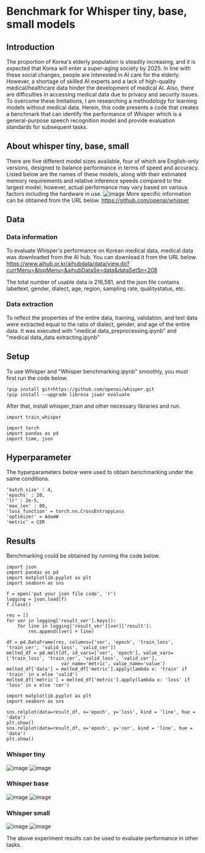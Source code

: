 # Benchmark for Whisper tiny, base, small models

## Introduction
The proportion of Korea's elderly population is steadily increasing, and it is expected that Korea will enter a super-aging society by 2025. In line with these social changes, people are interested in AI care for the elderly. However, a shortage of skilled AI experts and a lack of high-quality medical/healthcare data hinder the development of medical AI. Also, there are difficulties in accessing medical data due to privacy and security issues. To overcome these limitations, I am researching a methodology for learning models without medical data. Herein, this code presents a code that creates a benchmark that can identify the performance of Whisper which is a general-purpose speech recognition model and provide evaluation standards for subsequent tasks.

## About whisper tiny, base, small
There are five different model sizes available, four of which are English-only versions, designed to balance performance in terms of speed and accuracy. Listed below are the names of these models, along with their estimated memory requirements and relative inference speeds compared to the largest model; however, actual performance may vary based on various factors including the hardware in use.
![image](https://github.com/code-hyunjo/Benchmark-for-Whisper-tiny-base-small-models/assets/173684746/34f82a4f-f2e9-43b4-8797-d91c92263f5f)
More specific information can be obtained from the URL below.
https://github.com/openai/whisper

## Data
### Data information
To evaluate Whisper's performance on Korean medical data, medical data was downloaded from the AI ​​hub. You can download it from the URL below.
https://www.aihub.or.kr/aihubdata/data/view.do?currMenu=&topMenu=&aihubDataSe=data&dataSetSn=208

The total number of usable data is 216,581, and the json file contains labeltext, gender, dialect, age, region, sampling rate, qualitystatus, etc.

### Data extraction
To reflect the properties of the entire data, training, validation, and test data were extracted equal to the ratio of dialect, gender, and age of the entire data. It was executed with "medical data_preprocessing.ipynb" and "medical data_data extracting.ipynb"

## Setup
To use Whisper and "Whisper benchmarking.ipynb" smoothly, you must first run the code below.
```
!pip install git+https://github.com/openai/whisper.git
!pip install --upgrade librosa jiwer evaluate
```
After that, install whisper_train and other necessary libraries and run.
```
import train_whisper

import torch
import pandas as pd
import time, json
```

## Hyperparameter
The hyperparameters below were used to obtain benchmarking under the same conditions.
```
'batch_size' : 4,
'epochs' : 20,
'lr' : 2e-5,
'max_len' : 80,
'loss_function' = torch.nn.CrossEntropyLoss
'optimizer' = AdamW
'metric' = CER
```

## Results
Benchmarking could be obtained by running the code below.
```
import json
import pandas as pd
import matplotlib.pyplot as plt
import seaborn as sns

f = open('put your json file code', 'r')
logging = json.load(f)
f.close()

res = []
for ver in logging['result_ver'].keys():
    for line in logging['result_ver'][ver]['result']:
        res.append([ver] + line)

df = pd.DataFrame(res, columns=['ver', 'epoch', 'train_loss', 'train_cer', 'valid_loss', 'valid_cer'])
melted_df = pd.melt(df, id_vars=['ver', 'epoch'], value_vars=['train_loss', 'train_cer', 'valid_loss', 'valid_cer'],
                    var_name='metric', value_name='value')
melted_df['data'] = melted_df['metric'].apply(lambda x: 'train' if 'train' in x else 'valid')
melted_df['metric'] = melted_df['metric'].apply(lambda x: 'loss' if 'loss' in x else 'cer')

import matplotlib.pyplot as plt
import seaborn as sns

sns.relplot(data=result_df, x='epoch', y='loss', kind = 'line', hue = 'data')
plt.show()
sns.relplot(data=result_df, x='epoch', y='cer', kind = 'line', hue = 'data')
plt.show()

```
### Whisper tiny
![image](https://github.com/code-hyunjo/Benchmark-for-Whisper-tiny-base-small-models/assets/173684746/84977618-b853-4d57-816d-fd450e3fd761)
![image](https://github.com/code-hyunjo/Benchmark-for-Whisper-tiny-base-small-models/assets/173684746/d29bf264-5087-49a4-b443-3e8c2b9129cd)
### Whisper base
![image](https://github.com/code-hyunjo/Benchmark-for-Whisper-tiny-base-small-models/assets/173684746/ef8c90a4-fb77-4dbf-b615-82c837a30179)
![image](https://github.com/code-hyunjo/Benchmark-for-Whisper-tiny-base-small-models/assets/173684746/362e0d58-b6bd-4fe6-8e1b-7623a9f46a6d)
### Whisper small
![image](https://github.com/code-hyunjo/Benchmark-for-Whisper-tiny-base-small-models/assets/173684746/01ecfd31-49aa-4387-81a4-d29c03ec8826)
![image](https://github.com/code-hyunjo/Benchmark-for-Whisper-tiny-base-small-models/assets/173684746/03071add-1048-4f5f-bbb9-bd54d0ffe890)

The above experiment results can be used to evaluate performance in other tasks.

